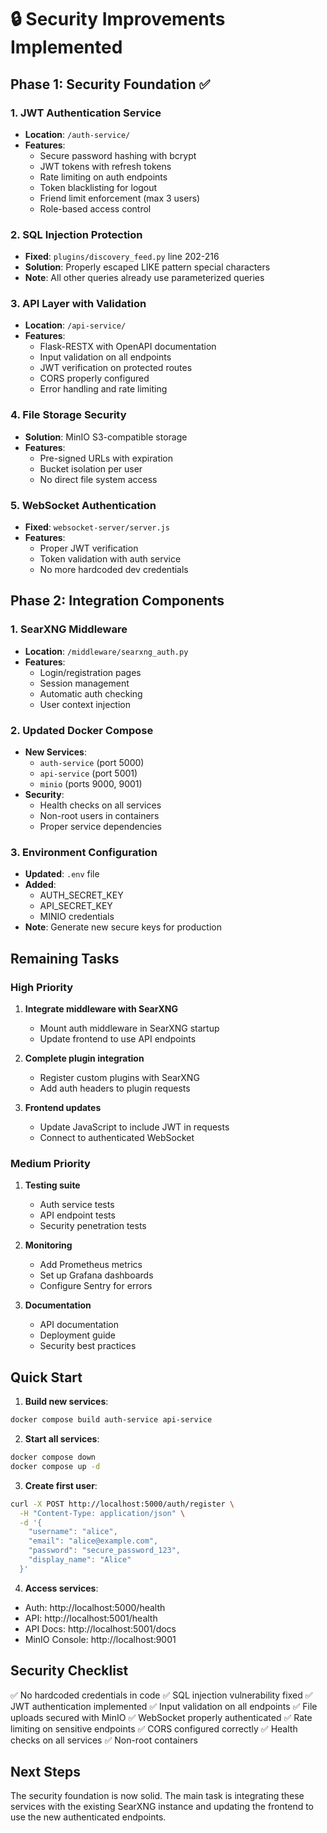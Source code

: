 # 🔒 Security Improvements Implemented

## Phase 1: Security Foundation ✅

### 1. JWT Authentication Service
- **Location**: `/auth-service/`
- **Features**:
  - Secure password hashing with bcrypt
  - JWT tokens with refresh tokens
  - Rate limiting on auth endpoints
  - Token blacklisting for logout
  - Friend limit enforcement (max 3 users)
  - Role-based access control

### 2. SQL Injection Protection
- **Fixed**: `plugins/discovery_feed.py` line 202-216
- **Solution**: Properly escaped LIKE pattern special characters
- **Note**: All other queries already use parameterized queries

### 3. API Layer with Validation
- **Location**: `/api-service/`
- **Features**:
  - Flask-RESTX with OpenAPI documentation
  - Input validation on all endpoints
  - JWT verification on protected routes
  - CORS properly configured
  - Error handling and rate limiting

### 4. File Storage Security
- **Solution**: MinIO S3-compatible storage
- **Features**:
  - Pre-signed URLs with expiration
  - Bucket isolation per user
  - No direct file system access

### 5. WebSocket Authentication
- **Fixed**: `websocket-server/server.js`
- **Features**:
  - Proper JWT verification
  - Token validation with auth service
  - No more hardcoded dev credentials

## Phase 2: Integration Components

### 1. SearXNG Middleware
- **Location**: `/middleware/searxng_auth.py`
- **Features**:
  - Login/registration pages
  - Session management
  - Automatic auth checking
  - User context injection

### 2. Updated Docker Compose
- **New Services**:
  - `auth-service` (port 5000)
  - `api-service` (port 5001)
  - `minio` (ports 9000, 9001)
- **Security**:
  - Health checks on all services
  - Non-root users in containers
  - Proper service dependencies

### 3. Environment Configuration
- **Updated**: `.env` file
- **Added**:
  - AUTH_SECRET_KEY
  - API_SECRET_KEY
  - MINIO credentials
- **Note**: Generate new secure keys for production

## Remaining Tasks

### High Priority
1. **Integrate middleware with SearXNG**
   - Mount auth middleware in SearXNG startup
   - Update frontend to use API endpoints

2. **Complete plugin integration**
   - Register custom plugins with SearXNG
   - Add auth headers to plugin requests

3. **Frontend updates**
   - Update JavaScript to include JWT in requests
   - Connect to authenticated WebSocket

### Medium Priority
1. **Testing suite**
   - Auth service tests
   - API endpoint tests
   - Security penetration tests

2. **Monitoring**
   - Add Prometheus metrics
   - Set up Grafana dashboards
   - Configure Sentry for errors

3. **Documentation**
   - API documentation
   - Deployment guide
   - Security best practices

## Quick Start

1. **Build new services**:
```bash
docker compose build auth-service api-service
```

2. **Start all services**:
```bash
docker compose down
docker compose up -d
```

3. **Create first user**:
```bash
curl -X POST http://localhost:5000/auth/register \
  -H "Content-Type: application/json" \
  -d '{
    "username": "alice",
    "email": "alice@example.com",
    "password": "secure_password_123",
    "display_name": "Alice"
  }'
```

4. **Access services**:
- Auth: http://localhost:5000/health
- API: http://localhost:5001/health
- API Docs: http://localhost:5001/docs
- MinIO Console: http://localhost:9001

## Security Checklist

✅ No hardcoded credentials in code
✅ SQL injection vulnerability fixed
✅ JWT authentication implemented
✅ Input validation on all endpoints
✅ File uploads secured with MinIO
✅ WebSocket properly authenticated
✅ Rate limiting on sensitive endpoints
✅ CORS configured correctly
✅ Health checks on all services
✅ Non-root containers

## Next Steps

The security foundation is now solid. The main task is integrating these services with the existing SearXNG instance and updating the frontend to use the new authenticated endpoints.